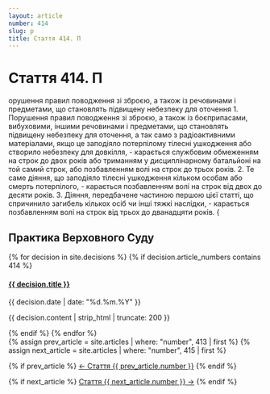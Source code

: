 ```yaml
---
layout: article
number: 414
slug: p
title: Стаття 414. П
---
```


# Стаття 414. П

орушення правил поводження зі зброєю, а також із речовинами і предметами, що становлять підвищену небезпеку для оточення 1. Порушення правил поводження зі зброєю, а також із боєприпасами, вибуховими, іншими речовинами і предметами, що становлять підвищену небезпеку для оточення, а так само з радіоактивними матеріалами, якщо це заподіяло потерпілому тілесні ушкодження або створило небезпеку для довкілля, - карається службовим обмеженням на строк до двох років або триманням у дисциплінарному батальйоні на той самий строк, або позбавленням волі на строк до трьох років. 2. Те саме діяння, що заподіяло тілесні ушкодження кільком особам або смерть потерпілого, - карається позбавленням волі на строк від двох до десяти років. 3. Діяння, передбачене частиною першою цієї статті, що спричинило загибель кількох осіб чи інші тяжкі наслідки, - карається позбавленням волі на строк від трьох до дванадцяти років. {

## Практика Верховного Суду

<div class="decisions-container">
{% for decision in site.decisions %}
  {% if decision.article_numbers contains 414 %}
    <div class="decision-item">
      <h4><a href="{{ decision.url }}">{{ decision.title }}</a></h4>
      <p class="decision-date">{{ decision.date | date: "%d.%m.%Y" }}</p>
      <p class="decision-excerpt">{{ decision.content | strip_html | truncate: 200 }}</p>
    </div>
  {% endif %}
{% endfor %}
</div>

<div class="article-navigation">
  {% assign prev_article = site.articles | where: "number", 413 | first %}
  {% assign next_article = site.articles | where: "number", 415 | first %}
  
  {% if prev_article %}
    <a href="{{ prev_article.url }}" class="prev-article">← Стаття {{ prev_article.number }}</a>
  {% endif %}
  
  {% if next_article %}
    <a href="{{ next_article.url }}" class="next-article">Стаття {{ next_article.number }} →</a>
  {% endif %}
</div>
